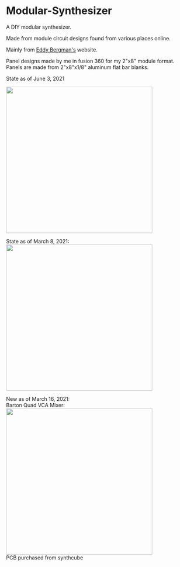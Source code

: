 # Modular-Synthesizer

A DIY modular synthesizer.

Made from module circuit designs found from various places online.

Mainly from <a href="https://www.eddybergman.com/">Eddy Bergman's</a> website.

Panel designs made by me in fusion 360 for my 2"x8" module format.
Panels are made from 2"x8"x1/8" aluminum flat bar blanks.

State as of June 3, 2021

<img src="https://lh3.googleusercontent.com/pw/ACtC-3cdKCSIyJ-nHB7deSdW0Of5BTKYbC0NvOtDrDiWru9wnryiwaKP4qo0EH7ibKnXCGlhsscZpFlHmFwaGc0dM7agGanEwUGoMwNfWmyQb87jr2GTU_XPa1qMAnlTrqdQuisjwRMPthfy18u9q9QNNdVQ=w1292-h970-no?authuser=0" width="400">

State as of March 8, 2021:  
<img src="https://user-images.githubusercontent.com/44103384/111363460-127a8800-865e-11eb-910f-32535bcc1beb.jpg" width="400">

New as of March 16, 2021:  
Barton Quad VCA Mixer:  
<img src="https://user-images.githubusercontent.com/44103384/111362925-633db100-865d-11eb-8b4a-87b78b7c4a04.jpg" width="400">  
PCB purchased from synthcube
